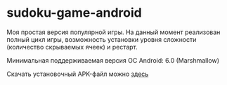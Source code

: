 # sudoku-game-android

Моя простая версия популярной игры. На данный момент реализован полный цикл игры, возможность установки уровня сложности (количество скрываемых ячеек) и рестарт.

Минимальная поддерживаемая версия ОС Android: 6.0 (Marshmallow)

Скачать установочный APK-файл можно [здесь](https://github.com/marfikus/sudoku-game-android/releases/)
